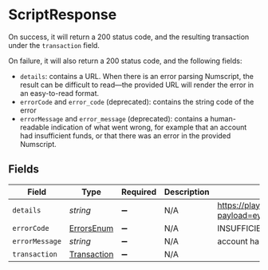 # ScriptResponse

On success, it will return a 200 status code, and the resulting transaction under the `transaction` field.

On failure, it will also return a 200 status code, and the following fields:
  - `details`: contains a URL. When there is an error parsing Numscript, the result can be difficult to read—the provided URL will render the error in an easy-to-read format.
  - `errorCode` and `error_code` (deprecated): contains the string code of the error
  - `errorMessage` and `error_message` (deprecated): contains a human-readable indication of what went wrong, for example that an account had insufficient funds, or that there was an error in the provided Numscript.



## Fields

| Field                                                                                        | Type                                                                                         | Required                                                                                     | Description                                                                                  | Example                                                                                      |
| -------------------------------------------------------------------------------------------- | -------------------------------------------------------------------------------------------- | -------------------------------------------------------------------------------------------- | -------------------------------------------------------------------------------------------- | -------------------------------------------------------------------------------------------- |
| `details`                                                                                    | *string*                                                                                     | :heavy_minus_sign:                                                                           | N/A                                                                                          | https://play.numscript.org/?payload=eyJlcnJvciI6ImFjY291bnQgaGFkIGluc3VmZmljaWVudCBmdW5kcyJ9 |
| `errorCode`                                                                                  | [ErrorsEnum](../../models/shared/errorsenum.md)                                              | :heavy_minus_sign:                                                                           | N/A                                                                                          | INSUFFICIENT_FUND                                                                            |
| `errorMessage`                                                                               | *string*                                                                                     | :heavy_minus_sign:                                                                           | N/A                                                                                          | account had insufficient funds                                                               |
| `transaction`                                                                                | [Transaction](../../models/shared/transaction.md)                                            | :heavy_minus_sign:                                                                           | N/A                                                                                          |                                                                                              |
